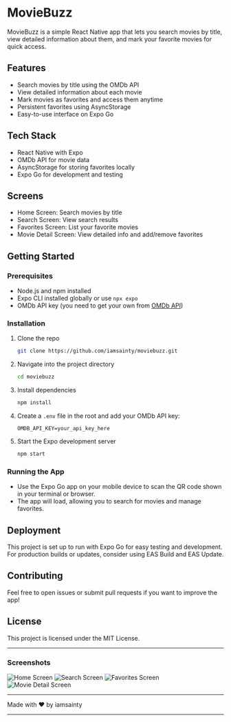 # MovieBuzz

MovieBuzz is a simple React Native app that lets you search movies by title, view detailed information about them, and mark your favorite movies for quick access.

## Features

- Search movies by title using the OMDb API
- View detailed information about each movie
- Mark movies as favorites and access them anytime
- Persistent favorites using AsyncStorage
- Easy-to-use interface on Expo Go

## Tech Stack

- React Native with Expo
- OMDb API for movie data
- AsyncStorage for storing favorites locally
- Expo Go for development and testing

## Screens

- Home Screen: Search movies by title
- Search Screen: View search results
- Favorites Screen: List your favorite movies
- Movie Detail Screen: View detailed info and add/remove favorites

## Getting Started

### Prerequisites

- Node.js and npm installed
- Expo CLI installed globally or use `npx expo`
- OMDb API key (you need to get your own from [OMDb API](http://www.omdbapi.com/apikey.aspx))

### Installation

1. Clone the repo

   ```bash
   git clone https://github.com/iamsainty/moviebuzz.git
   ```

2. Navigate into the project directory

   ```bash
   cd moviebuzz
   ```

3. Install dependencies

   ```bash
   npm install
   ```

4. Create a `.env` file in the root and add your OMDb API key:

   ```
   OMDB_API_KEY=your_api_key_here
   ```

5. Start the Expo development server

   ```bash
   npm start
   ```

### Running the App

- Use the Expo Go app on your mobile device to scan the QR code shown in your terminal or browser.
- The app will load, allowing you to search for movies and manage favorites.

## Deployment

This project is set up to run with Expo Go for easy testing and development. For production builds or updates, consider using EAS Build and EAS Update.

## Contributing

Feel free to open issues or submit pull requests if you want to improve the app!

## License

This project is licensed under the MIT License.

---

### Screenshots

![Home Screen](./assets/screenshots/homescreen.jpeg)
![Search Screen](./assets/screenshots/searchscreen.jpeg)
![Favorites Screen](./assets/screenshots/favouritescreen.jpeg)
![Movie Detail Screen](./assets/screenshots/moviedetailscreen.jpeg)

---

Made with ❤️ by iamsainty

---
